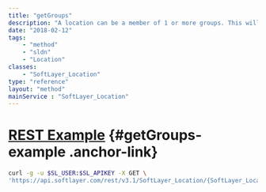 ```yaml
---
title: "getGroups"
description: "A location can be a member of 1 or more groups. This will show which groups to which a location belongs."
date: "2018-02-12"
tags:
    - "method"
    - "sldn"
    - "Location"
classes:
    - "SoftLayer_Location"
type: "reference"
layout: "method"
mainService : "SoftLayer_Location"
---
```


# [REST Example](#getGroups-example) <a href="/article/rest/"><i class="fas fa-question"></i></a> {#getGroups-example .anchor-link} 
```bash
curl -g -u $SL_USER:$SL_APIKEY -X GET \
'https://api.softlayer.com/rest/v3.1/SoftLayer_Location/{SoftLayer_LocationID}/getGroups'
```
